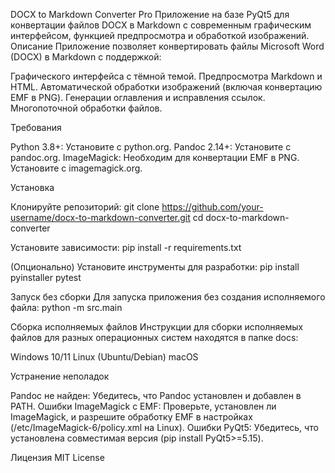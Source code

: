 DOCX to Markdown Converter Pro
Приложение на базе PyQt5 для конвертации файлов DOCX в Markdown с современным графическим интерфейсом, функцией предпросмотра и обработкой изображений.
Описание
Приложение позволяет конвертировать файлы Microsoft Word (DOCX) в Markdown с поддержкой:

Графического интерфейса с тёмной темой.
Предпросмотра Markdown и HTML.
Автоматической обработки изображений (включая конвертацию EMF в PNG).
Генерации оглавления и исправления ссылок.
Многопоточной обработки файлов.

Требования

Python 3.8+: Установите с python.org.
Pandoc 2.14+: Установите с pandoc.org.
ImageMagick: Необходим для конвертации EMF в PNG. Установите с imagemagick.org.

Установка

Клонируйте репозиторий:
git clone https://github.com/your-username/docx-to-markdown-converter.git
cd docx-to-markdown-converter


Установите зависимости:
pip install -r requirements.txt


(Опционально) Установите инструменты для разработки:
pip install pyinstaller pytest



Запуск без сборки
Для запуска приложения без создания исполняемого файла:
python -m src.main

Сборка исполняемых файлов
Инструкции для сборки исполняемых файлов для разных операционных систем находятся в папке docs:

Windows 10/11
Linux (Ubuntu/Debian)
macOS

Устранение неполадок

Pandoc не найден: Убедитесь, что Pandoc установлен и добавлен в PATH.
Ошибки ImageMagick с EMF: Проверьте, установлен ли ImageMagick, и разрешите обработку EMF в настройках (/etc/ImageMagick-6/policy.xml на Linux).
Ошибки PyQt5: Убедитесь, что установлена совместимая версия (pip install PyQt5>=5.15).

Лицензия
MIT License
